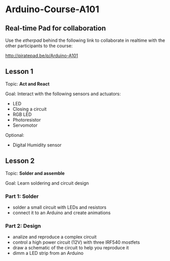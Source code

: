 # Arduino-Course-A101

## Real-time Pad for collaboration

Use the _etherpad_ behind the following link to collaborate in realtime with the other participants to the course:

http://piratepad.be/p/Arduino-A101

## Lesson 1

Topic: **Act and React**

Goal: Interact with the following sensors and actuators:
- LED
- Closing a circuit
- RGB LED
- Photoresistor
- Servomotor

Optional:
- Digital Humidity sensor

## Lesson 2

Topic: **Solder and assemble**

Goal: Learn soldering and circuit design

### Part 1: Solder

- solder a small circuit with LEDs and resistors
- connect it to an Arduino and create animations

### Part 2: Design

- analize and reproduce a complex circuit
- control a high power circuit (12V) with three IRF540 mostfets
- draw a schematic of the circuit to help you reproduce it
- dimm a LED strip from an Arduino
